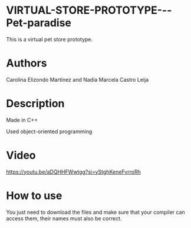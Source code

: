 # VIRTUAL-STORE-PROTOTYPE---Pet-paradise

This is a virtual pet store prototype.

# Authors

Carolina Elizondo Martínez and Nadia Marcela Castro Leija

# Description

Made in C++

Used object-oriented programming

# Video

https://youtu.be/aDQHHFWwtgg?si=yStghKeneFvrroRh 

# How to use 

You just need to download the files and make sure that your compiler can access them, their names must also be correct.
